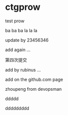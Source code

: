 # ctgprow
test prow


ba ba ba la la la

update by 23456346

add again ... 

第四次提交

add by rubinus ...

add on the github.com page

zhoupeng from devopsman

ddddd

ddddddddd
